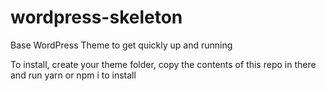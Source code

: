 # wordpress-skeleton
Base WordPress Theme to get quickly up and running

To install, create your theme folder, copy the contents of this repo in there and run yarn or npm i to install
